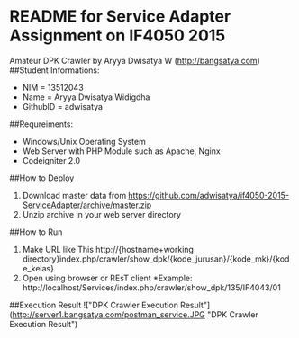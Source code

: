 # README for Service Adapter Assignment on IF4050 2015
Amateur DPK Crawler by Aryya Dwisatya W (http://bangsatya.com)
##Student Informations:
 * NIM      = 13512043
 * Name     = Aryya Dwisatya Widigdha
 * GithubID = adwisatya

##Requreiments:
 * Windows/Unix Operating System
 * Web Server with PHP Module such as Apache, Nginx
 * Codeigniter 2.0

##How to Deploy
 1. Download master data from https://github.com/adwisatya/if4050-2015-ServiceAdapter/archive/master.zip
 2. Unzip archive in your web server directory

 
##How to Run
 1. Make URL like This
 http://{hostname+working directory}index.php/crawler/show_dpk/{kode_jurusan}/{kode_mk}/{kode_kelas}
 2. Open using browser or REsT client
 *Example: http://localhost/Services/index.php/crawler/show_dpk/135/IF4043/01

##Execution Result
!["DPK Crawler Execution Result"] (http://server1.bangsatya.com/postman_service.JPG "DPK Crawler Execution Result")
